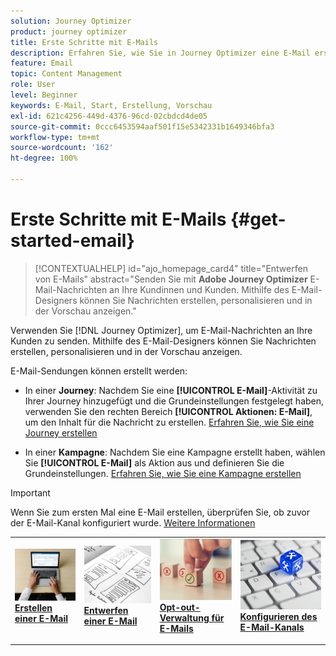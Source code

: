 ```yaml
---
solution: Journey Optimizer
product: journey optimizer
title: Erste Schritte mit E-Mails
description: Erfahren Sie, wie Sie in Journey Optimizer eine E-Mail erstellen.
feature: Email
topic: Content Management
role: User
level: Beginner
keywords: E-Mail, Start, Erstellung, Vorschau
exl-id: 621c4256-449d-4376-96cd-02cbdcd4de05
source-git-commit: 0ccc6453594aaf501f15e5342331b1649346bfa3
workflow-type: tm+mt
source-wordcount: '162'
ht-degree: 100%

---
```


# Erste Schritte mit E-Mails {#get-started-email}

>[!CONTEXTUALHELP]
>id="ajo_homepage_card4"
>title="Entwerfen von E-Mails"
>abstract="Senden Sie mit **Adobe Journey Optimizer** E-Mail-Nachrichten an Ihre Kundinnen und Kunden. Mithilfe des E-Mail-Designers können Sie Nachrichten erstellen, personalisieren und in der Vorschau anzeigen."

Verwenden Sie [!DNL Journey Optimizer], um E-Mail-Nachrichten an Ihre Kunden zu senden. Mithilfe des E-Mail-Designers können Sie Nachrichten erstellen, personalisieren und in der Vorschau anzeigen.

E-Mail-Sendungen können erstellt werden:

* In einer **Journey**: Nachdem Sie eine **[!UICONTROL E-Mail]**-Aktivität zu Ihrer Journey hinzugefügt und die Grundeinstellungen festgelegt haben, verwenden Sie den rechten Bereich **[!UICONTROL Aktionen: E-Mail]**, um den Inhalt für die Nachricht zu erstellen. [Erfahren Sie, wie Sie eine Journey erstellen](../building-journeys/journey-gs.md)

* In einer **Kampagne**: Nachdem Sie eine Kampagne erstellt haben, wählen Sie **[!UICONTROL E-Mail]** als Aktion aus und definieren Sie die Grundeinstellungen. [Erfahren Sie, wie Sie eine Kampagne erstellen](../campaigns/create-campaign.md#configure)


>[!IMPORTANT]
>
>Wenn Sie zum ersten Mal eine E-Mail erstellen, überprüfen Sie, ob zuvor der E-Mail-Kanal konfiguriert wurde. [Weitere Informationen](email-settings.md)

<table style="table-layout:fixed"><tr style="border: 0;">
<td>
<a href="create-email.md">
<img alt="Erstellen" src="../assets/do-not-localize/email-create.jpeg">
</a>
<div><a href="create-email.md"><strong>Erstellen einer E-Mail</strong>
</div>
<p>
</td>
<td>
<a href="get-started-email-design.md">
<img alt="Design" src="../assets/do-not-localize/email-design.jpg">
</a>
<div>
<a href="get-started-email-design.md"><strong>Entwerfen einer E-Mail</strong></a>
</div>
<p></td>
<td>
<a href="email-opt-out.md">
<img alt="Opt-out" src="../assets/do-not-localize/email-opt-out.jpg">
</a>
<div>
<a href="email-opt-out.md"><strong>Opt-out-Verwaltung für E-Mails</strong></a>
</div>
<p>
</td>
<td>
<a href="email-settings.md">
<img alt="Konfigurieren" src="../assets/do-not-localize/email-config.jpg">
</a>
<div>
<a href="email-settings.md"><strong>Konfigurieren des E-Mail-Kanals</strong></a>
</div>
<p>
</td>
</tr></table>
